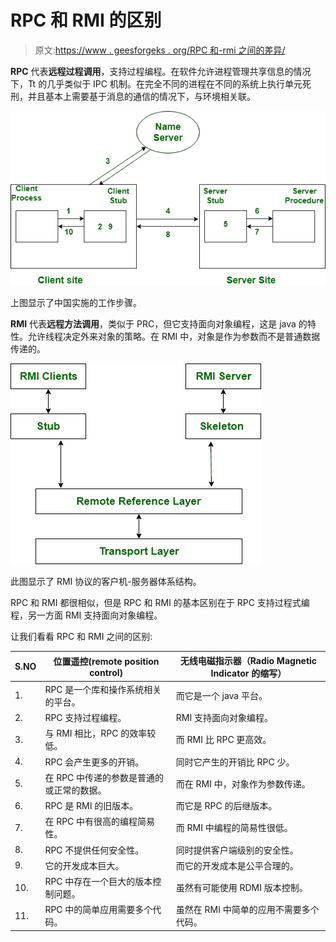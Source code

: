 # RPC 和 RMI 的区别

> 原文:[https://www . geesforgeks . org/RPC 和-rmi 之间的差异/](https://www.geeksforgeeks.org/difference-between-rpc-and-rmi/)

**RPC** 代表**远程过程调用**，支持过程编程。在软件允许进程管理共享信息的情况下，Tt 的几乎类似于 IPC 机制。在完全不同的进程在不同的系统上执行单元死刑，并且基本上需要基于消息的通信的情况下，与环境相关联。

![](img/7d0e82b532860722dd5384e045e30762.png)

上图显示了中国实施的工作步骤。

**RMI** 代表**远程方法调用**，类似于 PRC，但它支持面向对象编程，这是 java 的特性。允许线程决定外来对象的策略。在 RMI 中，对象是作为参数而不是普通数据传递的。

![](img/bfc79a067f43d3ec29fc9baf52fadcdf.png)

此图显示了 RMI 协议的客户机-服务器体系结构。

RPC 和 RMI 都很相似，但是 RPC 和 RMI 的基本区别在于 RPC 支持过程式编程，另一方面 RMI 支持面向对象编程。

让我们看看 RPC 和 RMI 之间的区别:

| S.NO | 位置遥控(remote position control) | 无线电磁指示器（Radio Magnetic Indicator 的缩写） |
| --- | --- | --- |
| 1. | RPC 是一个库和操作系统相关的平台。 | 而它是一个 java 平台。 |
| 2. | RPC 支持过程编程。 | RMI 支持面向对象编程。 |
| 3. | 与 RMI 相比，RPC 的效率较低。 | 而 RMI 比 RPC 更高效。 |
| 4. | RPC 会产生更多的开销。 | 同时它产生的开销比 RPC 少。 |
| 5. | 在 RPC 中传递的参数是普通的或正常的数据。 | 而在 RMI 中，对象作为参数传递。 |
| 6. | RPC 是 RMI 的旧版本。 | 而它是 RPC 的后继版本。 |
| 7. | 在 RPC 中有很高的编程简易性。 | 而 RMI 中编程的简易性很低。 |
| 8. | RPC 不提供任何安全性。 | 同时提供客户端级别的安全性。 |
| 9. | 它的开发成本巨大。 | 而它的开发成本是公平合理的。 |
| 10. | RPC 中存在一个巨大的版本控制问题。 | 虽然有可能使用 RDMI 版本控制。 |
| 11. | RPC 中的简单应用需要多个代码。 | 虽然在 RMI 中简单的应用不需要多个代码。 |